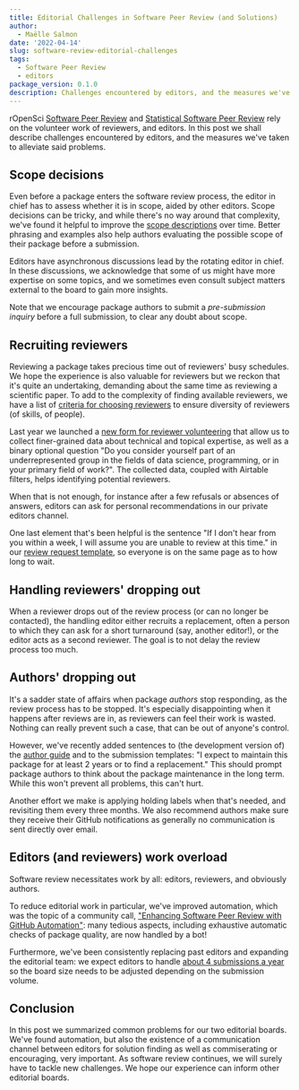 ```yaml
---
title: Editorial Challenges in Software Peer Review (and Solutions)
author:
  - Maëlle Salmon
date: '2022-04-14'
slug: software-review-editorial-challenges
tags:
  - Software Peer Review
  - editors
package_version: 0.1.0
description: Challenges encountered by editors, and the measures we've taken to try to alleviate said problems.
---
```


rOpenSci [Software Peer Review](/software-review/) and [Statistical Software Peer Review](/stat-software-review/) rely on the volunteer work of reviewers, and editors.
In this post we shall describe challenges encountered by editors, and the measures we've taken to alleviate said problems.

## Scope decisions 

Even before a package enters the software review process, the editor in chief has to assess whether it is in scope, aided by other editors.
Scope decisions can be tricky, and while there's no way around that complexity, we've found it helpful to improve the [scope descriptions](https://devguide.ropensci.org/policies.html#aims-and-scope) over time.
Better phrasing and examples also help authors evaluating the possible scope of their package before a submission.

Editors have asynchronous discussions lead by the rotating editor in chief. 
In these discussions, we acknowledge that some of us might have more expertise on some topics, and we sometimes even consult subject matters external to the board to gain more insights.

Note that we encourage package authors to submit a _pre-submission inquiry_ before a full submission, to clear any doubt about scope.

## Recruiting reviewers

Reviewing a package takes precious time out of reviewers' busy schedules.
We hope the experience is also valuable for reviewers but we reckon that it's quite an undertaking, demanding about the same time as reviewing a scientific paper. 
To add to the complexity of finding available reviewers, we have a list of [criteria for choosing reviewers](https://devguide.ropensci.org/editorguide.html#criteria-for-choosing-a-reviewer) to ensure diversity of reviewers (of skills, of people).

Last year we launched a [new form for reviewer volunteering](/blog/2021/11/18/devguide-0.7.0/#a-new-form-for-volunteer-reviewing) that allow us to collect finer-grained data about technical and topical expertise, as well as a binary optional question "Do you consider yourself part of an underrepresented group in the fields of data science, programming, or in your primary field of work?".
The collected data, coupled with Airtable filters, helps identifying potential reviewers.

When that is not enough, for instance after a few refusals or absences of answers, editors can ask for personal recommendations in our private editors channel.

One last element that's been helpful is the sentence "If I don't hear from you within a week, I will assume you are unable to review at this time." in our [review request template](https://devguide.ropensci.org/reviewrequesttemplate.html), so everyone is on the same page as to how long to wait.

## Handling reviewers' dropping out 

When a reviewer drops out of the review process (or can no longer be contacted),
the handling editor either recruits a replacement, often a person to which they can ask for a short turnaround (say, another editor!), or the editor acts as a second reviewer.
The goal is to not delay the review process too much.

## Authors' dropping out

It's a sadder state of affairs when package _authors_ stop responding, as the review process has to be stopped.
It's especially disappointing when it happens after reviews are in, as reviewers can feel their work is wasted.
Nothing can really prevent such a case, that can be out of anyone's control.

However, we've recently added sentences to (the development version of) the [author guide](https://devdevguide.netlify.app/authors-guide.html) and to the submission templates: "I expect to maintain this package for at least 2 years or to find a replacement."
This should prompt package authors to think about the package maintenance in the long term.
While this won't prevent all problems, this can't hurt.

Another effort we make is applying holding labels when that's needed, and revisiting them every three months.
We also recommend authors make sure they receive their GitHub notifications as generally no communication is sent directly over email.

## Editors (and reviewers) work overload 

Software review necessitates work by all: editors, reviewers, and obviously authors.

To reduce editorial work in particular, we've improved automation, which was the topic of a community call, ["Enhancing Software Peer Review with GitHub Automation"](/commcalls/dec2021-automation/): many tedious aspects, including exhaustive automatic checks of package quality, are now handled by a bot!

Furthermore, we've been consistently replacing past editors and expanding the editorial team: we expect editors to handle [about 4 submissions a year](https://devdevguide.netlify.app/editorguide.html#editors-responsabilities) so the board size needs to be adjusted depending on the submission volume.

## Conclusion

In this post we summarized common problems for our two editorial boards. 
We've found automation, but also the existence of a communication channel between editors for solution finding as well as commiserating or encouraging, very important.
As software review continues, we will surely have to tackle new challenges.
We hope our experience can inform other editorial boards.

